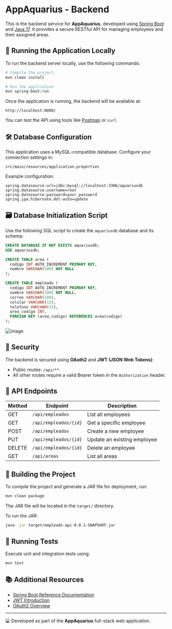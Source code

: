 
# AppAquarius - Backend

This is the backend service for **AppAquarius**, developed using [Spring Boot](https://spring.io/projects/spring-boot) and [Java 17](https://openjdk.org/projects/jdk/17/). It provides a secure RESTful API for managing employees and their assigned areas.

## 🚀 Running the Application Locally

To run the backend server locally, use the following commands:

```bash
# Compile the project
mvn clean install

# Run the application
mvn spring-boot:run
```

Once the application is running, the backend will be available at:

```
http://localhost:8080/
```

You can test the API using tools like [Postman](https://www.postman.com/) or `curl`.

## 🛠️ Database Configuration

This application uses a MySQL-compatible database. Configure your connection settings in:

```
src/main/resources/application.properties
```

Example configuration:

```properties
spring.datasource.url=jdbc:mysql://localhost:3306/aquariusdb
spring.datasource.username=root
spring.datasource.password=your_password
spring.jpa.hibernate.ddl-auto=update
```

## 🗃️ Database Initialization Script

Use the following SQL script to create the `aquariusdb` database and its schema:

```sql
CREATE DATABASE IF NOT EXISTS aquariusdb;
USE aquariusdb;

CREATE TABLE area (
  codigo INT AUTO_INCREMENT PRIMARY KEY,
  nombre VARCHAR(100) NOT NULL
);

CREATE TABLE empleado (
  codigo INT AUTO_INCREMENT PRIMARY KEY,
  nombre VARCHAR(100) NOT NULL,
  correo VARCHAR(100),
  celular VARCHAR(15),
  telefono VARCHAR(15),
  area_codigo INT,
  FOREIGN KEY (area_codigo) REFERENCES area(codigo)
);
```
![image](https://github.com/user-attachments/assets/8ea2523f-785c-46c7-9d7b-38c0aca25d46)



## 🔐 Security

The backend is secured using **OAuth2** and **JWT (JSON Web Tokens)**:

- Public routes: `/api/**`
- All other routes require a valid Bearer token in the `Authorization` header.

## 📡 API Endpoints

| Method | Endpoint               | Description                |
|--------|------------------------|----------------------------|
| GET    | `/api/empleados`       | List all employees         |
| GET    | `/api/empleados/{id}`  | Get a specific employee    |
| POST   | `/api/empleados`       | Create a new employee      |
| PUT    | `/api/empleados/{id}`  | Update an existing employee|
| DELETE | `/api/empleados/{id}`  | Delete an employee         |
| GET    | `/api/areas`           | List all areas             |

## 🧱 Building the Project

To compile the project and generate a JAR file for deployment, run:

```bash
mvn clean package
```

The JAR file will be located in the `target/` directory.

To run the JAR:

```bash
java -jar target/empleado-api-0.0.1-SNAPSHOT.jar
```

## 🧪 Running Tests

Execute unit and integration tests using:

```bash
mvn test
```

## 📚 Additional Resources

- [Spring Boot Reference Documentation](https://docs.spring.io/spring-boot/docs/current/reference/html/)
- [JWT Introduction](https://jwt.io/introduction)
- [OAuth2 Overview](https://oauth.net/2/)

---

💻 Developed as part of the **AppAquarius** full-stack web application.
